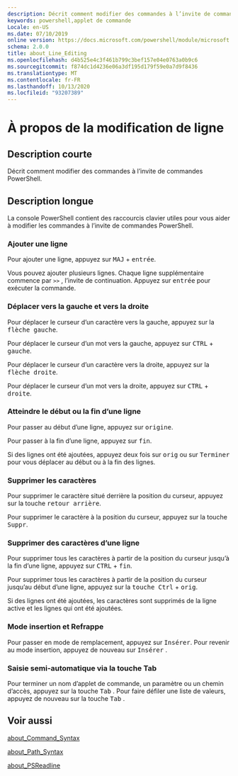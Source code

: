 ```yaml
---
description: Décrit comment modifier des commandes à l’invite de commandes PowerShell.
keywords: powershell,applet de commande
Locale: en-US
ms.date: 07/10/2019
online version: https://docs.microsoft.com/powershell/module/microsoft.powershell.core/about/about_line_editing?view=powershell-7&WT.mc_id=ps-gethelp
schema: 2.0.0
title: about_Line_Editing
ms.openlocfilehash: d4b525e4c3f461b799c3bef157e04e0763a0b9c6
ms.sourcegitcommit: f874dc1d4236e06a3df195d179f59e0a7d9f8436
ms.translationtype: MT
ms.contentlocale: fr-FR
ms.lasthandoff: 10/13/2020
ms.locfileid: "93207389"
---
```

# <a name="about-line-editing"></a>À propos de la modification de ligne

## <a name="short-description"></a>Description courte

Décrit comment modifier des commandes à l’invite de commandes PowerShell.

## <a name="long-description"></a>Description longue

La console PowerShell contient des raccourcis clavier utiles pour vous aider à modifier les commandes à l’invite de commandes PowerShell.

### <a name="add-a-line"></a>Ajouter une ligne

Pour ajouter une ligne, appuyez sur <kbd>MAJ</kbd> + <kbd>entrée</kbd>.

Vous pouvez ajouter plusieurs lignes. Chaque ligne supplémentaire commence par `>>` , l’invite de continuation. Appuyez sur <kbd>entrée</kbd> pour exécuter la commande.

### <a name="move-left-and-right"></a>Déplacer vers la gauche et vers la droite

Pour déplacer le curseur d’un caractère vers la gauche, appuyez sur la <kbd>flèche gauche</kbd>.

Pour déplacer le curseur d’un mot vers la gauche, appuyez sur <kbd>CTRL</kbd> + <kbd>gauche</kbd>.

Pour déplacer le curseur d’un caractère vers la droite, appuyez sur la <kbd>flèche droite</kbd>.

Pour déplacer le curseur d’un mot vers la droite, appuyez sur <kbd>CTRL</kbd> + <kbd>droite</kbd>.

### <a name="move-to-a-lines-beginning-or-end"></a>Atteindre le début ou la fin d’une ligne

Pour passer au début d’une ligne, appuyez sur <kbd>origine</kbd>.

Pour passer à la fin d’une ligne, appuyez sur <kbd>fin</kbd>.

Si des lignes ont été ajoutées, appuyez deux fois sur <kbd>orig</kbd> ou sur <kbd>Terminer</kbd> pour vous déplacer au début ou à la fin des lignes.

### <a name="delete-characters"></a>Supprimer les caractères

Pour supprimer le caractère situé derrière la position du curseur, appuyez sur la touche <kbd>retour arrière</kbd>.

Pour supprimer le caractère à la position du curseur, appuyez sur la touche <kbd>Suppr</kbd>.

### <a name="delete-characters-from-a-line"></a>Supprimer des caractères d’une ligne

Pour supprimer tous les caractères à partir de la position du curseur jusqu’à la fin d’une ligne, appuyez sur <kbd>CTRL</kbd> + <kbd>fin</kbd>.

Pour supprimer tous les caractères à partir de la position du curseur jusqu’au début d’une ligne, appuyez sur la <kbd>touche Ctrl</kbd> + <kbd>orig</kbd>.

Si des lignes ont été ajoutées, les caractères sont supprimés de la ligne active et les lignes qui ont été ajoutées.

### <a name="insert-and-overstrike-mode"></a>Mode insertion et Refrappe

Pour passer en mode de remplacement, appuyez sur <kbd>Insérer</kbd>. Pour revenir au mode insertion, appuyez de nouveau sur <kbd>Insérer</kbd> .

### <a name="tab-completion"></a>Saisie semi-automatique via la touche Tab

Pour terminer un nom d’applet de commande, un paramètre ou un chemin d’accès, appuyez sur la touche <kbd>Tab</kbd> . Pour faire défiler une liste de valeurs, appuyez de nouveau sur la touche <kbd>Tab</kbd> .

## <a name="see-also"></a>Voir aussi

[about_Command_Syntax](about_Command_Syntax.md)

[about_Path_Syntax](about_Path_Syntax.md)

[about_PSReadline](../../PSReadline/About/about_PSReadline.md)
